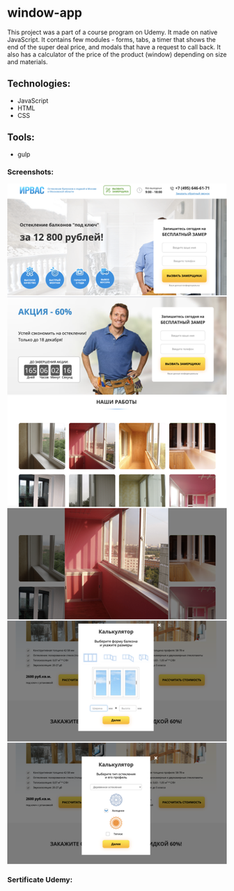 # window-app

This project was a part of a course program on Udemy. It made on native JavaScript.
It contains few modules - forms, tabs, a timer that shows the end of the super deal price, and modals that have a request to call back. It also has a calculator of the price of the product (window) depending on size and materials. 

## Technologies: 
- JavaScript
- HTML
- CSS


## Tools: 
- gulp

### Screenshots:

![](https://github.com/novak-k/window-app/blob/master/screenshots/1.png)
![](https://github.com/novak-k/window-app/blob/master/screenshots/2.png)
![](https://github.com/novak-k/window-app/blob/master/screenshots/3.png)
![](https://github.com/novak-k/window-app/blob/master/screenshots/4.png)
![](https://github.com/novak-k/window-app/blob/master/screenshots/5.png)
![](https://github.com/novak-k/window-app/blob/master/screenshots/6.png)

### Sertificate Udemy: 
